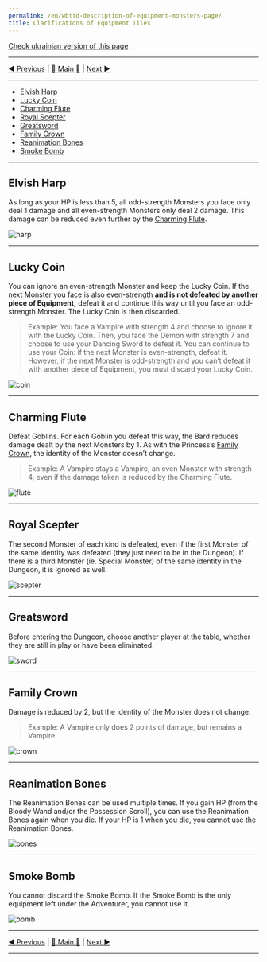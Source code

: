 ```yaml
---
permalink: /en/wbttd-description-of-equipment-monsters-page/
title: Clarifications of Equipment Tiles
---
```


[Check ukrainian version of this page](../ua/ClarificationsOfEquipmentTilesPage.md)

***

[◄ Previous](GamePlayPage.md) | [🚪 Main 🚪](IndexPage.md) | [Next ►](DescriptionOfSpecialMonsters.md)

***

* [Elvish Harp](#elvish-harp)
* [Lucky Coin](#lucky-coin)
* [Charming Flute](#charming-flute)
* [Royal Scepter](#royal-scepter)
* [Greatsword](#greatsword)
* [Family Crown](#family-crown)
* [Reanimation Bones](#reanimation-bones)
* [Smoke Bomb](#smoke-bomb)

***

## Elvish Harp

As long as your HP is less than 5, all odd-strength Monsters you face only deal 1 damage and all even-strength Monsters only deal 2 damage. This damage can be reduced even further by the [Charming Flute](#charming-flute).

![harp]

***

## Lucky Coin

You can ignore an even-strength Monster and keep the Lucky Coin. If the next Monster you face is also even-strength **and is not defeated by another piece of Equipment,** defeat it and continue this way until you face an odd-strength Monster. The Lucky Coin is then discarded.

> Example: You face a Vampire with strength 4 and choose to ignore it with the Lucky Coin. Then, you face the Demon with strength 7 and choose to use your Dancing Sword to defeat it. You can continue to use your Coin: if the next Monster is even-strength, defeat it. However, if the next Monster is odd-strength and you can’t defeat it with another piece of Equipment, you must discard your Lucky Coin.

![coin]

***

## Charming Flute

Defeat Goblins. For each Goblin you defeat this way, the Bard reduces damage dealt by the next Monsters by 1. As with the Princess’s [Family Crown](#family-crown), the identity of the Monster doesn’t change.

> Example: A Vampire stays a Vampire, an even Monster with strength 4, even if the damage taken is reduced by the Charming Flute.

![flute]

***

## Royal Scepter

The second Monster of each kind is defeated, even if the first Monster of the same identity was defeated (they just need to be in the Dungeon). If there is a third Monster (ie. Special Monster) of the same identity in the Dungeon, it is ignored as well.

![scepter]

***

## Greatsword

Before entering the Dungeon, choose another player at the table, whether they are still in play or have been eliminated.

![sword]

***

## Family Crown

Damage is reduced by 2, but the identity of the Monster does not change.

> Example: A Vampire only does 2 points of damage, but remains a Vampire.

![crown]

***

## Reanimation Bones

The Reanimation Bones can be used multiple times. If you gain HP (from the Bloody Wand and/or the Possession Scroll), you can use the Reanimation Bones again when you die. If your HP is 1 when you die, you cannot use the Reanimation Bones.

![bones]

***

## Smoke Bomb

You cannot discard the Smoke Bomb. If the Smoke Bomb is the only equipment left under the Adventurer, you cannot use it.

![bomb]

***

[◄ Previous](GamePlayPage.md) | [🚪 Main 🚪](IndexPage.md) | [Next ►](DescriptionOfSpecialMonsters.md)

***

<!--Image links ref-->

[harp]: ../../resources/img/equipment1.jpg
[coin]: ../../resources/img/equipment2.jpg
[flute]: ../../resources/img/equipment3.jpg
[scepter]: ../../resources/img/equipment4.jpg
[sword]: ../../resources/img/equipment5.jpg
[crown]: ../../resources/img/equipment6.jpg
[bones]: ../../resources/img/equipment7.jpg
[bomb]: ../../resources/img/equipment8.jpg
